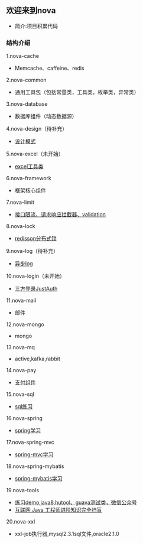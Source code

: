 ## 欢迎来到nova
* 简介:项目积累代码

### 结构介绍
1.nova-cache
* Memcache、caffeine、redis

2.nova-common
* 通用工具包（包括常量类，工具类，枚举类，异常类）

3.nova-database
* 数据库组件（动态数据源）

4.nova-design（待补充）
* [设计模式](nova-design/designNote.md)

5.nova-excel（未开始）
* [excel工具类](nova-excel/excelNote.md)

6.nova-framework
* 框架核心组件

7.nova-limit
* [接口限流、请求响应拦截器、validation](nova-limit/limitNote.md)

8.nova-lock
* [redisson分布式锁](nova-lock/lockNote.md)

9.nova-log（待补充）
* [异步log](nova-log/logNote.md)

10.nova-login（未开始）
* [三方登录JustAuth](nova-login/loginNote.md)

11.nova-mail
* 邮件

12.nova-mongo
* mongo

13.nova-mq
* active,kafka,rabbit

14.nova-pay
* [支付组件](nova-pay/payNote.md)

15.nova-sql
* [sql练习](nova-sql/sqlNote.md)

16.nova-spring
* [spring学习](nova-spring/springNote.md)

17.nova-spring-mvc
* [spring-mvc学习](nova-spring-mvc/springMvcNote.md)

18.nova-spring-mybatis
* [spring-mybatis学习](nova-spring-mybatis/mybatisNote.md)

19.nova-tools
* [练习demo,java8,hutool、guava测试类，微信公众号](nova-tools/toolsNote.md)
* [互联网 Java 工程师进阶知识完全扫盲](summary.md)

20.nova-xxl
* xxl-job执行器,mysql2.3.1sql文件,oracle2.1.0

